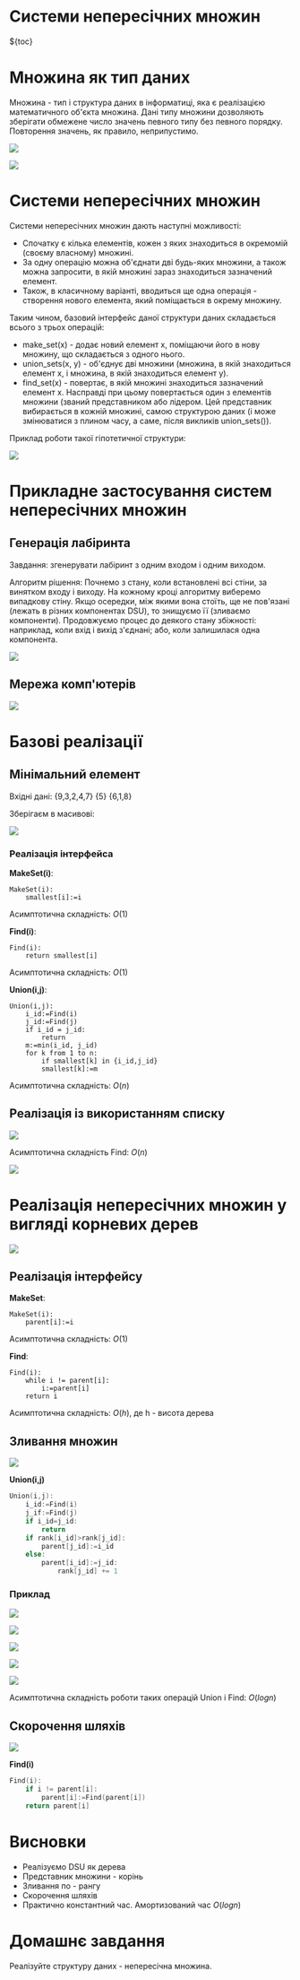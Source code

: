 # Системи непересічних множин

${toc}

# Множина як тип даних

Множина - тип і структура даних в інформатиці, яка є реалізацією математичного об'єкта множина. Дані типу множини дозволяють зберігати обмежене число значень певного типу без певного порядку. Повторення значень, як правило, неприпустимо.

![](../resources/img/dsu/img-1.png)

![](../resources/img/dsu/img-1.gif)

# Системи непересічних множин

Системи непересічних множин дають наступні можливості:
- Спочатку є кілька елементів, кожен з яких знаходиться в окремомій (своєму власному) множині.
- За одну операцію можна об'єднати дві будь-яких множини, а також можна запросити, в якій множині зараз знаходиться зазначений елемент.
- Також, в класичному варіанті, вводиться ще одна операція - створення нового елемента, який поміщається в окрему множину.

Таким чином, базовий інтерфейс даної структури даних складається всього з трьох операцій:
- make_set(x) - додає новий елемент x, поміщаючи його в нову множину, що складається з одного нього.
- union_sets(x, y) - об'єднує дві множини (множина, в якій знаходиться елемент x, і множина, в якій знаходиться елемент y).
- find_set(x) - повертає, в якій множині знаходиться зазначений елемент x. Насправді при цьому повертається один з елементів множини (званий представником або лідером. Цей представник вибирається в кожній множині, самою структурою даних (і може змінюватися з плином часу, а саме, після викликів union_sets()).

Приклад роботи такої гіпотетичної структури:

![](../resources/img/dsu/img-2.png)

# Прикладне застосування систем непересічних множин

## Генерація лабіринта

Завдання: згенерувати лабіринт з одним входом і одним виходом.

Алгоритм рішення:
Почнемо з стану, коли встановлені всі стіни, за винятком входу і виходу.
На кожному кроці алгоритму виберемо випадкову стіну. Якщо осередки, між якими вона стоїть, ще не пов'язані (лежать в різних компонентах DSU), то знищуємо її (зливаємо компоненти).
Продовжуємо процес до деякого стану збіжності: наприклад, коли вхід і вихід з'єднані; або, коли залишилася одна компонента.

![](../resources/img/dsu/img-4.png)

## Мережа комп'ютерів

![](../resources/img/dsu/img-3.png)

# Базові реалізації

## Мінімальний елемент

Вхідні дані: {9,3,2,4,7} {5} {6,1,8}

Зберігаєм в масивові:

![](../resources/img/dsu/img-5.png)

### Реалізація інтерфейса

**MakeSet(i)**:
```
MakeSet(i):
    smallest[i]:=i
```

Асимптотична складність: $O(1)$

**Find(i)**:
```
Find(i):
    return smallest[i]
```

Асимптотична складність: $O(1)$

**Union(i,j)**:
```
Union(i,j):
    i_id:=Find(i)
    j_id:=Find(j)
    if i_id = j_id:
        return
    m:=min(i_id, j_id)
    for k from 1 to n:
        if smallest[k] in {i_id,j_id}
        smallest[k]:=m
```

Асимптотична складність: $O(n)$

## Реалізація із використанням списку

![](../resources/img/dsu/img-6.png)

Асимптотична складність Find: $O(n)$

![](../resources/img/dsu/img-7.png)

# Реалізація непересічних множин у вигляді корневих дерев

![](../resources/img/dsu/img-8.png)

## Реалізація інтерфейсу

**MakeSet**:
```
MakeSet(i):
    parent[i]:=i
```

Асимптотична складність: $O(1)$

**Find**:
```
Find(i):
    while i != parent[i]:
        i:=parent[i]
    return i
```

Асимптотична складність: $O(h)$, де h - висота дерева

## Зливання множин

![](../resources/img/dsu/img-9.png)

**Union(i,j)**
```cpp
Union(i,j):
    i_id:=Find(i)
    j_if:=Find(j)
    if i_id=j_id:
        return
    if rank[i_id]>rank[j_id]:
        parent[j_id]:=i_id
    else:
        parent[i_id]:=j_id:
            rank[j_id] += 1
```

### Приклад



![](../resources/img/dsu/img-10.png)

![](../resources/img/dsu/img-11.png)

![](../resources/img/dsu/img-12.png)

![](../resources/img/dsu/img-13.png)

![](../resources/img/dsu/img-14.png)

Асимптотична складність роботи таких операцій Union і Find: $O(logn)$

## Скорочення шляхів

![](../resources/img/dsu/img-15.png)

**Find(i)**
```cpp
Find(i):
    if i != parent[i]:
        parent[i]:=Find(parent[i])
    return parent[i]
```

# Висновки

- Реалізуємо DSU як дерева
- Представник множини - корінь
- Зливання по - рангу
- Скорочення шляхів
- Практично константний час. Амортизований час $O(logn)$

# Домашнє завдання

Реалізуйте структуру даних - непересічна множина.




